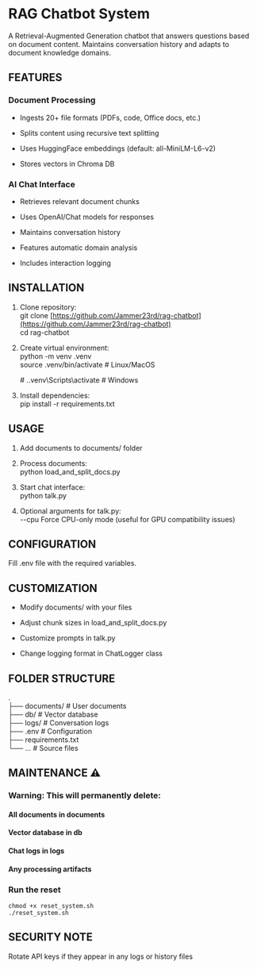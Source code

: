 
# RAG Chatbot System

A Retrieval-Augmented Generation chatbot that answers questions based on document content. Maintains conversation history and adapts to document knowledge domains.

## FEATURES

### Document Processing

-    Ingests 20+ file formats (PDFs, code, Office docs, etc.)

-    Splits content using recursive text splitting

-    Uses HuggingFace embeddings (default: all-MiniLM-L6-v2)

-    Stores vectors in Chroma DB

### AI Chat Interface

-   Retrieves relevant document chunks

-   Uses OpenAI/Chat models for responses

-   Maintains conversation history

-   Features automatic domain analysis

-   Includes interaction logging

## INSTALLATION

1.  Clone repository:  
    git clone [https://github.com/Jammer23rd/rag-chatbot](https://github.com/Jammer23rd/rag-chatbot)  
    cd rag-chatbot
    
2.  Create virtual environment:  
    python -m venv .venv  
    source .venv/bin/activate # Linux/MacOS
    
     \# ..venv\Scripts\activate # Windows
    
3.  Install dependencies:  
    pip install -r requirements.txt
    

## USAGE

1.  Add documents to documents/ folder
    
2.  Process documents:  
    python load_and_split_docs.py
    
3.  Start chat interface:  
    python talk.py
    
4.  Optional arguments for talk.py:  
    --cpu Force CPU-only mode (useful for GPU compatibility issues)
    

## CONFIGURATION

Fill .env file with the required variables.

## CUSTOMIZATION

-   Modify documents/ with your files
    
-   Adjust chunk sizes in load_and_split_docs.py
    
-   Customize prompts in talk.py
    
-   Change logging format in ChatLogger class
    

## FOLDER STRUCTURE

.  
├── documents/ # User documents  
├── db/ # Vector database  
├── logs/ # Conversation logs  
├── .env # Configuration  
├── requirements.txt  
└── ... # Source files

## MAINTENANCE ⚠️  

### Warning: This will permanently delete:

#### All documents in documents
#### Vector database in db
#### Chat logs in logs
#### Any processing artifacts

### Run the reset

    chmod +x reset_system.sh
    ./reset_system.sh

## SECURITY NOTE

Rotate API keys if they appear in any logs or history files
